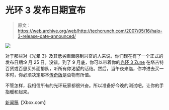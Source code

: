 # 光环 3 发布日期宣布

> 原文：<https://web.archive.org/web/http://techcrunch.com/2007/05/16/halo-3-release-date-announced/>

![](img/15ec37c378ffcb6b761652b2ebdcf1a9.png)

对于那些对《光晕 3》及其低劣画面感到兴奋的人来说，你们现在有了一个正式的发布日期:9 月 25 日。没错。到了 9 月底，你可以带着你的[光环 3 Zune](https://web.archive.org/web/20140926132825/http://crunchgear.com/2007/05/14/halo-3-zune-unboxed/) 在塔吉特百货或百思买外面排队，听所有你渴望的活结。然后，当午夜来临，你冲进去买一本时，你必须决定那本[传奇版](https://web.archive.org/web/20140926132825/http://crunchgear.com/2007/01/15/halo-3-legendary-edition-comes-with-bitchin-helmet/)是否物有所值。

不管怎样，我相信所有的光环玩家都很兴奋。所以准备好今晚的测试吧，让你的手指暖和起来。

[新闻稿](https://web.archive.org/web/20140926132825/http://www.xbox.com/en-US/community/news/2007/0515-halo3releasedate.htm?WText.camp=HR1a-Halo3News&WText.campSrc=Home)【Xbox.com】